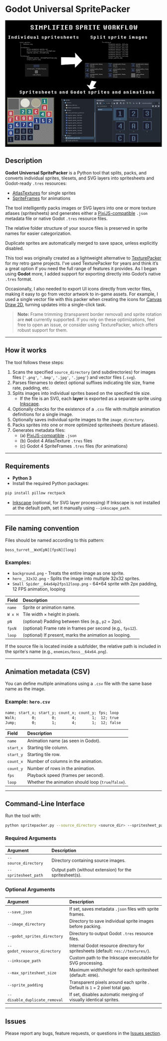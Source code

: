 # Godot Universal SpritePacker

![Example](https://github.com/Donitzo/godot-universal-spritepacker/blob/main/example.png)

## Description

**Godot Universal SpritePacker** is a Python tool that splits, packs, and converts individual sprites, tilesets, and SVG layers into spritesheets and Godot-ready `.tres` resources:
* [AtlasTextures](https://docs.godotengine.org/en/stable/classes/class_atlastexture.html) for single sprites
* [SpriteFrames](https://docs.godotengine.org/en/stable/classes/class_spriteframes.html) for animations

The tool intelligently packs images or SVG layers into one or more texture atlases (spritesheets) and generates either a [PixiJS-compatible](https://github.com/pixijs/pixijs/blob/main/packages/spritesheet/src/Spritesheet.ts) `.json` metadata file or native Godot `.tres` resource files.

The relative folder structure of your source files is preserved in sprite names for easier categorization.

Duplicate sprites are automatically merged to save space, unless explicitly disabled.

This tool was originally created as a lightweight alternative to [TexturePacker](https://www.codeandweb.com/texturepacker) for my retro game projects. I've used TexturePacker for years and think it’s a great option if you need the full range of features it provides. As I began using **Godot** more, I added support for exporting directly into Godot’s native `.tres` format.

Occasionally, I also needed to export UI icons directly from vector files, making it easy to go from vector artwork to in-game assets. For example, I used a single vector file with this packer when creating the icons for [Canvas Draw 2D](https://donitz.itch.io/canvas-draw-2d), turning updates into a single-click task.

> **Note:** Frame trimming (transparent border removal) and sprite rotation are **not** currently supported. If you rely on these optimizations, feel free to open an issue, or consider using TexturePacker, which offers robust support for them.
---

## How it works

The tool follows these steps:

1. Scans the specified `source_directory` (and subdirectories) for images files (`'.png'`, `'.bmp'`, `'.jpg'`, `'.jpeg'`) and vector files (`.svg`).
2. Parses filenames to detect optional suffixes indicating tile size, frame rate, padding, etc.
3. Splits images into individual sprites based on the specified tile size.
   - If the file is an SVG, each **layer** is exported as a separate sprite using [Inkscape](https://inkscape.org/).
4. Optionally checks for the existence of a `.csv` file with multiple animation definitions for a single image.
5. Optionally saves individual sprite images to the `image_directory`.
6. Packs sprites into one or more optimized spritesheets (texture atlases).
7. Generates metadata files:
   - (a) [PixiJS-compatible](https://github.com/pixijs/pixijs/blob/main/packages/spritesheet/src/Spritesheet.ts) `.json`
   - (b) Godot 4 AtlasTexture `.tres` files
   - (c) Godot 4 SpriteFrames `.tres` files (for animations)

---

## Requirements

- **Python 3**
- Install the required Python packages:

```bash
pip install pillow rectpack
```

- [Inkscape](https://inkscape.org/) (optional, for SVG layer processing)
  If Inkscape is not installed at the default path, set it manually using `--inkscape_path`.

---

## File naming convention

Files should be named according to this pattern:

```
boss_turret__WxH[pN][fpsN][loop]
```

### Examples:
- `background.png` - Treats the entire image as one sprite.
- `hero__32x32.png` - Splits the image into multiple 32x32 sprites.
- `Small Spider__64x64p2fps12loop.png` - 64×64 sprite with 2px padding, 12 FPS animation, looping

| Field   | Description                                                 |
|:--------|:------------------------------------------------------------|
| `name`  | Sprite or animation name.                                   |
| `W x H` | Tile width × height in pixels.                              |
| `pN`    | (optional) Padding between tiles (e.g., `p2` = 2px).        |
| `fpsN`  | (optional) Frame rate in frames per second (e.g., `fps12`). |
| `loop`  | (optional) If present, marks the animation as looping.      |

If the source file is located inside a subfolder, the relative path is included in the sprite's name (e.g., `enemies/boss__64x64.png`).

---

## Animation metadata (CSV)

You can define multiple animations using a `.csv` file with the same base name as the image.

### Example: `hero.csv`
```
name; start_x; start_y; count_x; count_y; fps; loop
Walk;       0;       0;       4;       1;  12; true
Jump;       0;       1;       4;       1;  12; false
```

| Field     | Description                                         |
|:----------|:----------------------------------------------------|
| `name`    | Animation name (as seen in Godot).                  |
| `start_x` | Starting tile column.                               |
| `start_y` | Starting tile row.                                  |
| `count_x` | Number of columns in the animation.                 |
| `count_y` | Number of rows in the animation.                    |
| `fps`     | Playback speed (frames per second).                 |
| `loop`    | Whether the animation should loop (`true`/`false`). |

---

## Command-Line Interface

Run the tool with:

```bash
python spritepacker.py --source_directory <source_dir> --spritesheet_path <output_path> [options]
```

### Required Arguments
| Argument             | Description                                             |
|:---------------------|:--------------------------------------------------------|
| `--source_directory` | Directory containing source images.                     |
| `--spritesheet_path` | Output path (without extension) for the spritesheet(s). |

### Optional Arguments
| Argument                     | Description                                                                      |
|:-----------------------------|:---------------------------------------------------------------------------------|
| `--save_json`                | If set, saves metadata `.json` files with sprite frames.                           |
| `--image_directory`          | Directory to save individual sprite images before packing.                       |
| `--godot_sprites_directory`  | Directory to output Godot `.tres` resource files.                                |
| `--godot_resource_directory` | Internal Godot resource directory for spritesheets (default: `res://textures/`). |
| `--inkscape_path`            | Custom path to the Inkscape executable for SVG processing.                       |
| `--max_spritesheet_size`     | Maximum width/height for each spritesheet (default: `4096`).                     |
| `--sprite_padding`           | Transparent pixels around each sprite . Default is `1` = 2 pixel total gap.      |
| `--disable_duplicate_removal`| If set, disables automatic merging of visually identical sprites.                |

---

## Issues

Please report any bugs, feature requests, or questions in the [Issues section](https://github.com/Donitzo/godot-universal-spritepacker/issues).
